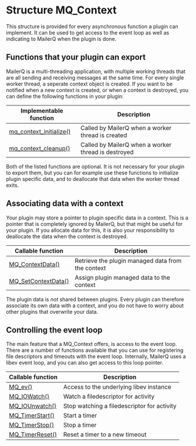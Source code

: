 # Structure MQ_Context

This structure is provided for every asynchronous function a plugin can implement. It can be used to get access
to the event loop as well as indicating to MailerQ when the plugin is done.

## Functions that your plugin can export

MailerQ is a multi-threading application, with multiple working threads that are all sending and receiving
messages at the same time. For every single worker thread, a seperate context object is created. If you want
to be notified when a new context is created, or when a context is destroyed, you can define the following functions in your plugin:

| Implementable function                                          | Description                                         |
|-----------------------------------------------------------------|-----------------------------------------------------|
| [mq_context_initialize()](mq_context_initialize) | Called by MailerQ when a worker thread is created   |
| [mq_context_cleanup()](mq_context_cleanup)       | Called by MailerQ when a worker thread is destroyed |

Both of the listed functions are optional. It is not necessary for your plugin to export them, but you can for example use these functions to initialize plugin specific data, and to deallocate that data when the worker thread exits.

## Associating data with a context

Your plugin may store a pointer to plugin specific data in a context. This is a pointer that is completely ignored by MailerQ, but that might be useful for your plugin. If you allocate data for this, it is also your responsibility to deallocate the data when the context is destroyed.

| Callable function                                       | Description                                       |
|---------------------------------------------------------|---------------------------------------------------|
| [MQ_ContextData()](mq_contextdata)       | Retrieve the plugin managed data from the context |
| [MQ_SetContextData()](mq_setcontextdata) | Assign plugin managed data to the context         |

The plugin data is _not_ shared between plugins. Every plugin can therefore associate its own data with a context, and you do not have to worry about other plugins that overwrite your data.

## Controlling the event loop

The main feature that a MQ_Context offers, is access to the event loop. There are a number of functions available that you can use for registering file descriptors and timeouts with the event loop. Internally, MailerQ uses a libev event loop, and you can also get access to this loop pointer.

| Callable function                               | Description                                 |
|-------------------------------------------------|---------------------------------------------|
| [MQ_ev()](mq_ev)                 | Access to the underlying libev instance     |
| [MQ_IOWatch()](mq_iowatch)       | Watch a filedescriptor for activity         |
| [MQ_IOUnwatch()](mq_iounwatch)   | Stop watching a filedescriptor for activity |
| [MQ_TimerStart()](mq_timerstart) | Start a timer                               |
| [MQ_TimerStop()](mq_timerstop)   | Stop a timer                                |
| [MQ_TimerReset()](mq_timerreset) | Reset a timer to a new timeout              |